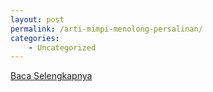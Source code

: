```yaml
---
layout: post
permalink: /arti-mimpi-menolong-persalinan/
categories:
    - Uncategorized
---
```


[Baca Selengkapnya](/03)